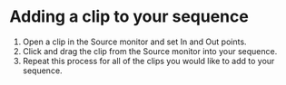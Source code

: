 # Adding a clip to your sequence

1. Open a clip in the Source monitor and set In and Out points.
2. Click and drag the clip from the Source monitor into your sequence.&#x20;
3. Repeat this process for all of the clips you would like to add to your sequence.
